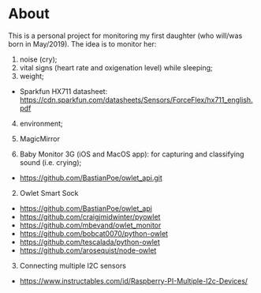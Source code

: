 # About
This is a personal project for monitoring my first daughter (who will/was born in May/2019). The idea is to monitor her:
1. noise (cry); 
2. vital signs (heart rate and oxigenation level) while sleeping;
3. weight;
  - Sparkfun HX711 datasheet: https://cdn.sparkfun.com/datasheets/Sensors/ForceFlex/hx711_english.pdf
4. environment;

0. MagicMirror
1. Baby Monitor 3G (iOS and MacOS app): for capturing and classifying sound (i.e. crying);
  - https://github.com/BastianPoe/owlet_api.git
  
2. Owlet Smart Sock
  - https://github.com/BastianPoe/owlet_api
  - https://github.com/craigjmidwinter/pyowlet
  - https://github.com/mbevand/owlet_monitor
  - https://github.com/bobcat0070/python-owlet
  - https://github.com/tescalada/python-owlet 
  - https://github.com/arosequist/node-owlet

3. Connecting multiple I2C sensors
 - https://www.instructables.com/id/Raspberry-PI-Multiple-I2c-Devices/
 



